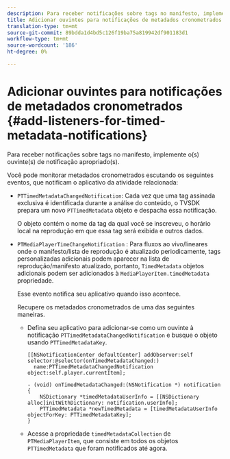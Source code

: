 ```yaml
---
description: Para receber notificações sobre tags no manifesto, implemente o(s) ouvinte(s) de notificação apropriado(s).
title: Adicionar ouvintes para notificações de metadados cronometrados
translation-type: tm+mt
source-git-commit: 89bdda1d4bd5c126f19ba75a819942df901183d1
workflow-type: tm+mt
source-wordcount: '186'
ht-degree: 0%

---
```



# Adicionar ouvintes para notificações de metadados cronometrados {#add-listeners-for-timed-metadata-notifications}

Para receber notificações sobre tags no manifesto, implemente o(s) ouvinte(s) de notificação apropriado(s).

Você pode monitorar metadados cronometrados escutando os seguintes eventos, que notificam o aplicativo da atividade relacionada:

* `PTTimedMetadataChangedNotification`: Cada vez que uma tag assinada exclusiva é identificada durante a análise do conteúdo, o TVSDK prepara um novo  `PTTimedMetadata` objeto e despacha essa notificação.

   O objeto contém o nome da tag da qual você se inscreveu, o horário local na reprodução em que essa tag será exibida e outros dados.

* `PTMediaPlayerTimeChangeNotification` : Para fluxos ao vivo/lineares onde o manifesto/lista de reprodução é atualizado periodicamente, tags personalizadas adicionais podem aparecer na lista de reprodução/manifesto atualizado, portanto,  `TimedMetadata` objetos adicionais podem ser adicionados à  `MediaPlayerItem.timedMetadata` propriedade.

   Esse evento notifica seu aplicativo quando isso acontece.

   Recupere os metadados cronometrados de uma das seguintes maneiras.

   * Defina seu aplicativo para adicionar-se como um ouvinte à notificação `PTTimedMetadataChangedNotification` e busque o objeto usando `PTTimedMetadataKey`.

      ```
      [[NSNotificationCenter defaultCenter] addObserver:self selector:@selector(onTimedMetadataChanged:)  
        name:PTTimedMetadataChangedNotification object:self.player.currentItem]; 
      
      - (void) onTimedMetadataChanged:(NSNotification *) notification { 
          NSDictionary *timedMetadataUserInfo = [[NSDictionary alloc]initWithDictionary: notification.userInfo]; 
          PTTimedMetadata *newTimedMetadata = [timedMetadataUserInfo objectForKey: PTTimedMetadataKey]; 
      }
      ```

   * Acesse a propriedade `timedMetadataCollection` de `PTMediaPlayerItem`, que consiste em todos os objetos `PTTimedMetadata` que foram notificados até agora.